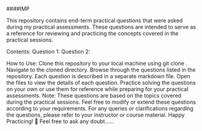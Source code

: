 
####IMP

This repository contains end-term practical questions that were asked during my practical assessments. These questions are intended to serve as a reference for reviewing and practicing the concepts covered in the practical sessions.

Contents:
Question 1:
Question 2: 


How to Use:
Clone this repository to your local machine using git clone <repository-url>.
Navigate to the cloned directory.
Browse through the questions listed in the repository.
Each question is described in a separate markdown file. Open the files to view the details of each question.
Practice solving the questions on your own or use them for reference while preparing for your practical assessments.
Note:
These questions are based on the topics covered during the practical sessions.
Feel free to modify or extend these questions according to your requirements.
For any queries or clarifications regarding the questions, please refer to your instructor or course material.
Happy Practicing! 🚀
Feel free to ask any doubt......
